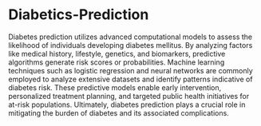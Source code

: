 # Diabetics-Prediction
Diabetes prediction utilizes advanced computational models to assess the likelihood of individuals developing diabetes mellitus. By analyzing factors like medical history, lifestyle, genetics, and biomarkers, predictive algorithms generate risk scores or probabilities. Machine learning techniques such as logistic regression and neural networks are commonly employed to analyze extensive datasets and identify patterns indicative of diabetes risk. These predictive models enable early intervention, personalized treatment planning, and targeted public health initiatives for at-risk populations. Ultimately, diabetes prediction plays a crucial role in mitigating the burden of diabetes and its associated complications.
